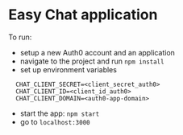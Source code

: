 # Easy Chat application

To run:

- setup a new Auth0 account and an application
- navigate to the project and run `npm install`
- set up environment variables
```
  CHAT_CLIENT_SECRET=<client_secret_auth0>
  CHAT_CLIENT_ID=<client_id_auth0>
  CHAT_CLIENT_DOMAIN=<auth0-app-domain>
```
- start the app: `npm start`
- go to `localhost:3000`
